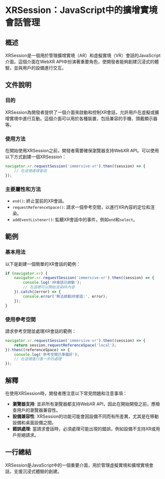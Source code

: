 <!--
Meta Description: # XRSession：JavaScript中的擴增實境會話管理 ## 概述 XRSession是一個用於管理擴增實境（AR）和虛擬實境（VR）會話的JavaScript介面。這個介面在WebXR API中扮演著重要角色，使開發者能夠創建沉浸式的體驗，並與用戶的設備進行交互。 ## 文件說明 ###...
Meta Keywords: navigator, then, session, javascript, requestsession
-->

# XRSession：JavaScript中的擴增實境會話管理

## 概述
XRSession是一個用於管理擴增實境（AR）和虛擬實境（VR）會話的JavaScript介面。這個介面在WebXR API中扮演著重要角色，使開發者能夠創建沉浸式的體驗，並與用戶的設備進行交互。

## 文件說明
### 目的
XRSession為開發者提供了一個介面來啟動和控制XR會話，允許用戶在虛擬或擴增實境中進行互動。這個介面可以用於各種裝置，包括兼容的手機、頭戴顯示器等。

### 使用方法
在開始使用XRSession之前，開發者需要確保瀏覽器支持WebXR API。可以使用以下方式創建一個XRSession：

```javascript
navigator.xr.requestSession('immersive-vr').then((session) => {
    // 在這裡處理會話
});
```

### 主要屬性和方法
- `end()`: 終止當前的XR會話。
- `requestReferenceSpace()`: 請求一個參考空間，以進行XR內容的定位和渲染。
- `addEventListener()`: 監聽XR會話中的事件，例如`end`和`select`。

## 範例
### 基本用法
以下是創建一個簡單的XR會話的範例：

```javascript
if (navigator.xr) {
    navigator.xr.requestSession('immersive-vr').then((session) => {
        console.log('XR會話已啟動');
        // 在這裡可以開始渲染XR內容
    }).catch((error) => {
        console.error('無法啟動XR會話:', error);
    });
}
```

### 使用參考空間
請求參考空間並處理XR會話的範例：

```javascript
navigator.xr.requestSession('immersive-vr').then((session) => {
    return session.requestReferenceSpace('local');
}).then((referenceSpace) => {
    console.log('參考空間已準備好');
    // 在這裡進行進一步的處理
});
```

## 解釋
在使用XRSession時，開發者應注意以下常見問題和注意事項：

- **瀏覽器支持**: 並非所有瀏覽器都支持WebXR API，因此在開始開發之前，應檢查用戶的瀏覽器兼容性。
- **設備兼容性**: XRSession的功能可能會因設備不同而有所差異，尤其是在移動設備和桌面設備之間。
- **錯誤處理**: 當請求會話時，必須處理可能出現的錯誤，例如設備不支持XR或用戶拒絕請求。

## 一行總結
XRSession是JavaScript中的一個重要介面，用於管理虛擬實境和擴增實境會話，支援沉浸式體驗的創建。